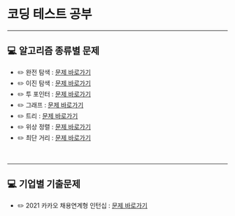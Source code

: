 # 코딩 테스트 공부

---
## :computer: 알고리즘 종류별 문제
* :pencil2: 완전 탐색 : [문제 바로가기](https://github.com/qlsdud0604/coding-test/tree/main/brute-force)
* :pencil2: 이진 탐색 : [문제 바로가기](https://github.com/qlsdud0604/coding-test/tree/main/binary-search)
* :pencil2: 투 포인터 : [문제 바로가기](https://github.com/qlsdud0604/coding-test/tree/main/two-pointers)
* :pencil2: 그래프 : [문제 바로가기](https://github.com/qlsdud0604/coding-test/tree/main/graph)
* :pencil2: 트리 : [문제 바로가기](https://github.com/qlsdud0604/coding-test/tree/main/tree)
* :pencil2: 위상 정렬 : [문제 바로가기](https://github.com/qlsdud0604/coding-test/tree/main/topological-sorting)
* :pencil2: 최단 거리 : [문제 바로가기](https://github.com/qlsdud0604/coding-test/tree/main/dijkstra)
</br>

---
## :computer: 기업별 기출문제
* :pencil2: 2021 카카오 채용연계형 인턴십 : [문제 바로가기](https://github.com/qlsdud0604/coding-test/tree/main/2021-kakao-internship)
</br>
